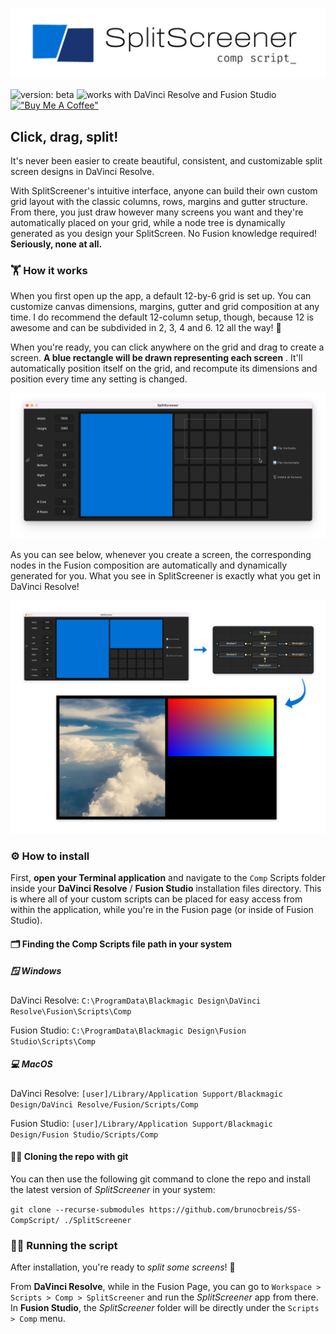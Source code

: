 !["SplitScreener – Comp Script"](https://github.com/brunocbreis/SplitScreener/blob/master/imgs/ReadMeBanner_compscript.png)


 ![version: beta](https://img.shields.io/badge/version-beta-blue) ![works with DaVinci Resolve and Fusion Studio](https://img.shields.io/badge/works%20with-DaVinci%20Resolve%20%7C%20Fusion%20Studio-lightgrey)  [!["Buy Me A Coffee"](https://img.shields.io/badge/-buy_me_a%C2%A0coffee-gray?logo=buy-me-a-coffee)](https://www.buymeacoffee.com/brunoreis)
  

## Click, drag, split!
It's never been easier to create beautiful, consistent, and customizable split screen designs in DaVinci Resolve.

With SplitScreener's intuitive interface, anyone can build their own custom grid layout with the classic columns, rows, margins and gutter structure. From there, you just draw however many screens you want and they're automatically placed on your grid, while a node tree is dynamically generated as you design your SplitScreen. No Fusion knowledge required! **Seriously, none at all.**

### 🏋️ How it works
When you first open up the app, a default 12-by-6 grid is set up. You can customize canvas dimensions, margins, gutter and grid composition at any time. I do recommend the default 12-column setup, though, because 12 is awesome and can be subdivided in 2, 3, 4 and 6. 12 all the way! 🙌

When you're ready, you can click anywhere on the grid and drag to create a screen. **A blue rectangle will be drawn representing each screen** . It'll automatically position itself on the grid, and recompute its dimensions and position every time any setting is changed.

!["Clicking and dragging to create a Screen"](https://github.com/brunocbreis/SplitScreener/blob/master/imgs/Screenshot1_compscript.png)

As you can see below, whenever you create a screen, the corresponding nodes in the Fusion composition are automatically and dynamically generated for you. What you see in SplitScreener is exactly what you get in DaVinci Resolve! 

!["From SplitScreener to Fusion node tree to result"](https://github.com/brunocbreis/SplitScreener/blob/master/imgs/Screenshot2_flow_compscript.png)

### ⚙️ How to install
First, **open your Terminal application** and navigate to the `Comp` Scripts folder inside your **DaVinci Resolve** / **Fusion Studio** installation files directory. This is where all of your custom scripts can be placed for easy access from within the application, while you're in the Fusion page (or inside of Fusion Studio).

#### 🗂 Finding the Comp Scripts file path in your system
##### 🪟 Windows
DaVinci Resolve: `C:\ProgramData\Blackmagic Design\DaVinci Resolve\Fusion\Scripts\Comp`

Fusion Studio: `C:\ProgramData\Blackmagic Design\Fusion Studio\Scripts\Comp`
##### 💻 MacOS
DaVinci Resolve: `[user]/Library/Application Support/Blackmagic Design/DaVinci Resolve/Fusion/Scripts/Comp`

Fusion Studio: `[user]/Library/Application Support/Blackmagic Design/Fusion Studio/Scripts/Comp`
#### 👯‍♂️ Cloning the repo with git
You can then use the following git command to clone the repo and install the latest version of *SplitScreener* in your system:

`git clone --recurse-submodules https://github.com/brunocbreis/SS-CompScript/ ./SplitScreener`

### 🏃‍♂️ Running the script
After installation, you're ready to *split some screens*! 🔪

From **DaVinci Resolve**, while in the Fusion Page, you can go to `Workspace > Scripts > Comp > SplitScreener` and run the *SplitScreener* app from there. In **Fusion Studio**, the *SplitScreener* folder will be directly under the `Scripts > Comp` menu.
